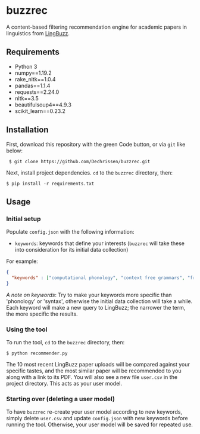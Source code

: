 # buzzrec
 A content-based filtering recommendation engine for academic papers in linguistics from [LingBuzz](https://ling.auf.net/lingbuzz).

## Requirements

- Python 3
- numpy==1.19.2
- rake_nltk==1.0.4
- pandas==1.1.4
- requests==2.24.0
- nltk==3.5
- beautifulsoup4==4.9.3
- scikit_learn==0.23.2

## Installation

First, download this repository with the green Code button, or via `git` like below:
```
 $ git clone https://github.com/Dechrissen/buzzrec.git
```
Next, install project dependencies. `cd` to the `buzzrec` directory, then:
```
$ pip install -r requirements.txt
```

## Usage

### Initial setup
Populate `config.json` with the following information:
- `keywords`: keywords that define your interests (`buzzrec` will take these into consideration for its initial data collection)  

For example:
```json
{
  "keywords" : ["computational phonology", "context free grammars", "french vowels"]
}
```

*A note on keywords*: Try to make your keywords more specific than 'phonology' or 'syntax', otherwise the initial data collection will take a while. Each keyword will make a new query to  LingBuzz; the narrower the term, the more specific the results.

### Using the tool

To run the tool, `cd` to the `buzzrec` directory, then:

```
$ python recommender.py
```

The 10 most recent LingBuzz paper uploads will be compared against your specific tastes, and the most similar paper will be recommended to you along with a link to its PDF. You will also see a new file `user.csv` in the project directory. This acts as your user model.

### Starting over (deleting a user model)

To have `buzzrec` re-create your user model according to new keywords, simply delete `user.csv` and update `config.json` with new keywords before running the tool. Otherwise, your user model will be saved for repeated use.
